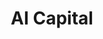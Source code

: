 ---
layout: firm_page
title: "AI Capital"
id: "ai.vc"
permalink: "/aicapitalai.vc/"
website: "https://www.ai.vc"
offices: "Denver (United States), Baltimore (United States), Boston (United States), Las Vegas (United States), Vail (United States), Denver (Colorado)"
investment_stages: "Post-Seed, Series A, Series B"
portfolio_companies: "Agorai, Caladrius Ventures, DataFi, Link3D, Luminoso, Netra, Noetic Machines, Syndesis Health, Xeomics, XRHealth"
portfolio_link: "https://www.ai.vc/portfolio"
investment_markets: "Healthcare/Life Sciences, Core Industries (food supply, manufacturing, natural resources, energy, and their supply chains), Cybersecurity"
founded_year: "2016"
description: "AI Capital is a venture capital firm investing in AI-enabled business software companies. They focus on companies facilitating efficiencies and fostering resilience in critical goods and services delivery, leveraging decades of expertise in AI systems and capital markets. Their investment strategy prioritizes early growth-stage, enterprise, applied artificial intelligence software companies."
linkedin: "https://www.linkedin.com/company/aivc"
twitter: "https://twitter.com/AICapitalCO"
instagram: ""
team_page: "https://www.ai.vc/team"
investor_type: "Venture Capital"
crunchbase: "https://www.crunchbase.com/organization/ai-capital"
pitchbook: ""

# SEO Optimization
meta_title: "AI Capital - VC Firm - projectstartups.com"
meta_description: "AI Capital, AI Capital is a venture capital firm investing in AI-enabled business software companies. They focus on companies facilitating efficiencies and foster..."
meta_keywords: "AI Capital, Healthcare/Life Sciences, Core Industries (food supply, manufacturing, natural resources, energy, and their supply chains), Cybersecurity, VC firm, venture capital, startup investor, projectstartups.com"
canonical_url: "https://vc.projectstartups.com/aicapitalai.vc/"
---